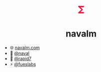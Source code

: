 <p align="center">
  <img src="./functions.svg" alt="navalm logo">
</p>
<h1 align="center">
  navalm
</h1>

- 🌐 [navalm.com](https://navalm.com)
- 🚀 [@naval](https://figma.com/@naval)
- 🌱 [@rapid7](https://rapid7.com)
- ⚡ [@fueslabs](https://fues.us)

<!--
**navalmonga/navalmonga** is a ✨ _special_ ✨ repository because its `README.md` (this file) appears on your GitHub profile.

Here are some ideas to get you started:

- 🔭 I’m currently working on ...
- 🌱 I’m currently learning ...
- 👯 I’m looking to collaborate on ...
- 🤔 I’m looking for help with ...
- 💬 Ask me about ...
- 📫 How to reach me: ...
- 😄 Pronouns: ...
- ⚡ Fun fact: ...
-->
